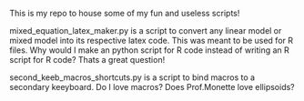 This is my repo to house some of my fun and useless scripts!

mixed_equation_latex_maker.py is a script to convert any linear model or mixed model into its respective latex code. This was
meant to be used for R files. Why would I make an python script for R code instead of writing an R script for R code? Thats a great question!

second_keeb_macros_shortcuts.py is a script to bind macros to a secondary keeyboard. Do I love macros? Does Prof.Monette love ellipsoids?

